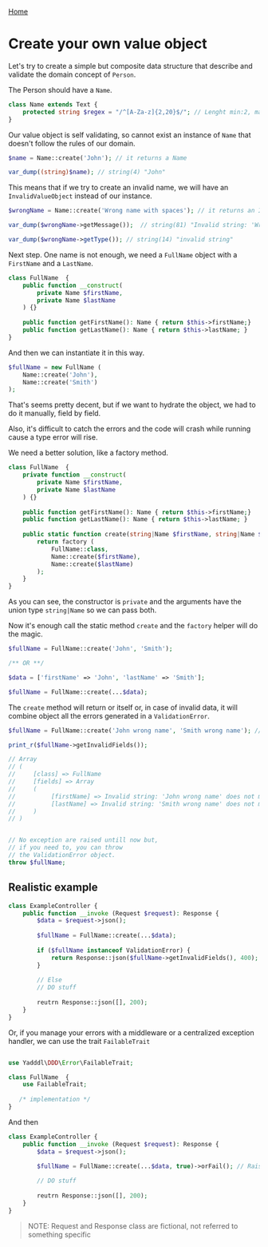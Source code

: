 [Home](../README.md)

# Create your own value object

Let's try to create a simple but composite data structure that describe and validate the domain concept of `Person`.

The Person should have a `Name`.

```php
class Name extends Text {
    protected string $regex = "/^[A-Za-z]{2,20}$/"; // Lenght min:2, max:20. No spaces
} 
```
Our value object is self validating, so cannot exist an instance of `Name` that doesn't follow the rules of our domain.
```php
$name = Name::create('John'); // it returns a Name

var_dump((string)$name); // string(4) "John"
```
This means that if we try to create an invalid name, we will have an `InvalidValueObject` instead of our instance.
```php
$wrongName = Name::create('Wrong name with spaces'); // it returns an InvalidValueObject

var_dump($wrongName->getMessage());  // string(81) "Invalid string: 'Wrong name with spaces' does not match with '/^[A-Za-z]{2,20}$/'"

var_dump($wrongName->getType()); // string(14) "invalid string"
```

Next step. One name is not enough, we need a `FullName` object with a `FirstName` and a `LastName`. 

```php
class FullName  {
    public function __construct(
        private Name $firstName, 
        private Name $lastName
    ) {}
    
    public function getFirstName(): Name { return $this->firstName;}
    public function getLastName(): Name { return $this->lastName; }
}
```
And then we can instantiate it in this way.
```php
$fullName = new FullName (
    Name::create('John'),
    Name::create('Smith')
);
```

That's seems pretty decent, but if we want to hydrate the object, we had to do it manually, field by field. 

Also, it's difficult to catch the errors and the code will crash while running cause a type error will rise. 

We need a better solution, like a factory method.

```php
class FullName  {
    private function __construct(
        private Name $firstName, 
        private Name $lastName
    ) {}
    
    public function getFirstName(): Name { return $this->firstName;}
    public function getLastName(): Name { return $this->lastName; }
    
    public static function create(string|Name $firstName, string|Name $lastName): static|ValidationError {
        return factory (
            FullName::class,
            Name::create($firstName),
            Name::create($lastName)
        );
    }
}
```
As you can see, the constructor is `private` and the arguments have the union type `string|Name` so we can pass both.

Now it's enough call the static method `create` and the `factory` helper will do the magic.  
```php
$fullName = FullName::create('John', 'Smith');

/** OR **/

$data = ['firstName' => 'John', 'lastName' => 'Smith'];

$fullName = FullName::create(...$data);   
```
The `create` method will return or itself or, in case of invalid data, it will combine object all the errors generated in a `ValidationError`.



```php
$fullName = FullName::create('John wrong name', 'Smith wrong name'); // It returns a ValidationError

print_r($fullName->getInvalidFields());

// Array
// (
//     [class] => FullName
//     [fields] => Array
//     (
//          [firstName] => Invalid string: 'John wrong name' does not match with '/^[A-Za-z]{2,20}$/'
//          [lastName] => Invalid string: 'Smith wrong name' does not match with '/^[A-Za-z]{2,20}$/'
//     )
// )


// No exception are raised untill now but,
// if you need to, you can throw
// the ValidationError object.
throw $fullName;
```

## Realistic example

```php
class ExampleController {
    public function __invoke (Request $request): Response {
        $data = $request->json();
        
        $fullName = FullName::create(...$data);
        
        if ($fullName instanceof ValidationError) {
            return Response::json($fullName->getInvalidFields(), 400);
        }
       
        // Else 
        // DO stuff
      
        reutrn Response::json([], 200);
    }
}
```

Or, if you manage your errors with a middleware or a centralized exception handler, we can use the trait `FailableTrait`
```php

use Yadddl\DDD\Error\FailableTrait;

class FullName  {
    use FailableTrait;
   
   /* implementation */
}
```
And then
```php
class ExampleController {
    public function __invoke (Request $request): Response {
        $data = $request->json();

        $fullName = FullName::create(...$data, true)->orFail(); // Raise an exception if fail
        
        // DO stuff
      
        reutrn Response::json([], 200);
    } 
}
```

> NOTE: Request and Response class are fictional, not referred to something specific
